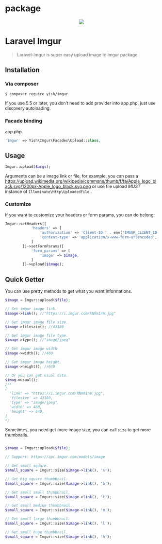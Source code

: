 # package
<p align="center"><img src="https://i.imgur.com/tjwClcs.png"></p>

# Laravel Imgur
> Laravel-Imgur is super easy upload image to imgur package.

## Installation

### Via composer
``` bash
$ composer require yish/imgur
```

If you use 5.5 or later, you don’t need to add provider into app.php, just use discovery autoloading.

### Facade binding
app.php
``` php
'Imgur' => Yish\Imgur\Facades\Upload::class,
```

## Usage
``` php
Imgur::upload($args);
```

Arguments can be a image link or file, for example, you can pass a https://upload.wikimedia.org/wikipedia/commons/thumb/f/fa/Apple_logo_black.svg/1200px-Apple_logo_black.svg.png or use file upload *MUST* instance of `Illuminate\Http\UploadedFile` .

### Customize
If you want to customize your headers or form params, you can do belong:

``` php
Imgur::setHeaders([
            'headers' => [
                'authorization' => 'Client-ID ' . env('IMGUR_CLIENT_ID'),
                'content-type' => 'application/x-www-form-urlencoded',
            ]
        ])->setFormParams([
            'form_params' => [
                'image' => $image,
            ]
        ])->upload($image);
```

## Quick Getter
You can use pretty methods to get what you want informations.

``` php
$image = Imgur::upload($file);

// Get imgur image link.
$image->link(); //"https://i.imgur.com/XN9m1nW.jpg"

// Get imgur image file size.
$image->fileszie(); //43180

// Get imgur image file type.
$image->type(); //"image/jpeg"

// Get imgur image width.
$image->width(); //480

// Get imgur image height.
$image->height(); //640

// Or you can get usual data.
$imag->usual();
/**
[
  'link' => "https://i.imgur.com/XN9m1nW.jpg",
  'filesize' => 43180,
  'type' => "image/jpeg",
  'width' => 480,
  'height' => 640,
]
*/
```

Sometimes, you need get more image size, you can call `size` to get more thumbnails.
``` php

$image = Imgur::upload($file);

// Support: https://api.imgur.com/models/image

// Get small square.
$small_square = Imgur::size($image->link(), 's');

// Get big square thumbbnail.
$small_square = Imgur::size($image->link(), 'b');

// Get small small thumbbnail.
$small_square = Imgur::size($image->link(), 't');

// Get small medium thumbbnail.
$small_square = Imgur::size($image->link(), 'm');

// Get small large thumbbnail.
$small_square = Imgur::size($image->link(), 'l');

// Get small huge thumbbnail.
$small_square = Imgur::size($image->link(), 'h');
```